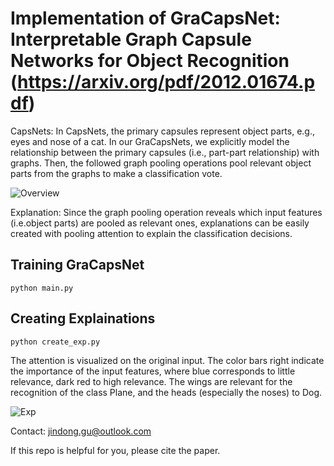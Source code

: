 
# Implementation of GraCapsNet: Interpretable Graph Capsule Networks for Object Recognition (https://arxiv.org/pdf/2012.01674.pdf)

CapsNets: In CapsNets, the primary capsules represent object parts, e.g., eyes and nose of a cat. In our GraCapsNets, we explicitly model the relationship between the primary capsules (i.e., part-part relationship) with graphs. Then, the followed graph pooling operations pool relevant object parts from the graphs to make a classification vote. 

![Overview](img/overview.png)

Explanation: Since the graph pooling operation reveals which input features (i.e.object parts) are pooled as relevant ones, explanations can be easily created with pooling attention to explain the classification decisions.


## Training GraCapsNet
```
python main.py
```


## Creating Explainations
```
python create_exp.py
```
The attention is visualized on the original input. The color bars right indicate the importance of the input features, where blue corresponds to little
relevance, dark red to high relevance. The wings are relevant for the recognition of the class
Plane, and the heads (especially the noses) to Dog.

![Exp](img/cifar10_exp.png)

Contact: jindong.gu@outlook.com

If this repo is helpful for you, please cite the paper.
```

